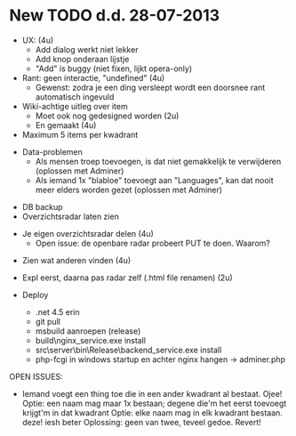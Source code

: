 New TODO d.d. 28-07-2013
========================

+ UX: (4u)
  + Add dialog werkt niet lekker
  + Add knop onderaan lijstje
  - "Add" is buggy (niet fixen, lijkt opera-only)
+ Rant: geen interactie, "undefined" (4u)
  + Gewenst: zodra je een ding versleept wordt een doorsnee rant automatisch ingevuld
+ Wiki-achtige uitleg over item 
  + Moet ook nog gedesigned worden (2u)
  + En gemaakt (4u)
+ Maximum 5 items per kwadrant
- Data-problemen
  - Als mensen troep toevoegen, is dat niet gemakkelijk te verwijderen (oplossen met Adminer)
  - Als iemand 1x "blabloe" toevoegt aan "Languages", kan dat nooit meer elders worden gezet (oplossen met Adminer)
+ DB backup
+ Overzichtsradar laten zien  
* Je eigen overzichtsradar delen (4u)
  * Open issue: de openbare radar probeert PUT te doen. Waarom?
- Zien wat anderen vinden (4u)
* Expl eerst, daarna pas radar zelf (.html file renamen) (2u)


* Deploy
  * .net 4.5 erin
  * git pull
  * msbuild aanroepen (release)
  * build\nginx_service.exe install
  * src\server\bin\Release\backend_service.exe install
  * php-fcgi in windows startup en achter nginx hangen -> adminer.php


OPEN ISSUES:
- Iemand voegt een thing toe die in een ander kwadrant al bestaat. Ojee!
  Optie: een naam mag maar 1x bestaan; degene die'm het eerst toevoegt krijgt'm in dat kwadrant
  Optie: elke naam mag in elk kwadrant bestaan. deze! iesh beter
  Oplossing: geen van twee, teveel gedoe. Revert!